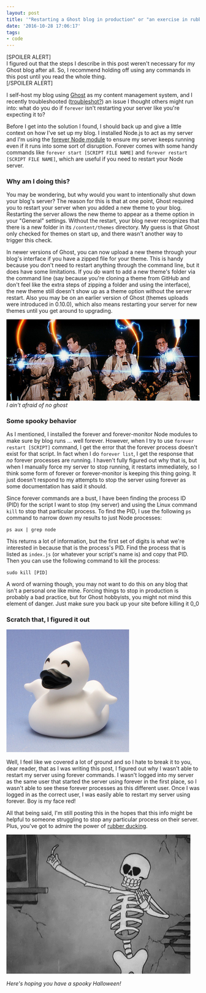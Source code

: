 ```yaml
---
layout: post
title: '"Restarting a Ghost blog in production" or "an exercise in rubber ducking"'
date: '2016-10-28 17:06:17'
tags:
- code
---
```


[SPOILER ALERT] <br>
I figured out that the steps I describe in this post weren't necessary for my Ghost blog after all. So, I recommend holding off using any commands in this post until you read the whole thing. <br>
[/SPOILER ALERT]

I self-host my blog using [Ghost](https://ghost.org/) as my content management system, and I recently troubleshooted ([troubleshot?](http://english.stackexchange.com/questions/3060/which-is-correct-troubleshooted-or-troubleshot)) an issue I thought others might run into: what do you do if `forever` isn't restarting your server like you're expecting it to?

Before I get into the solution I found, I should back up and give a little context on how I've set up my blog. I installed Node.js to act as my server and I'm using the [forever Node module](https://github.com/foreverjs/forever) to ensure my server keeps running even if it runs into some sort of disruption. Forever comes with some handy commands like `forever start [SCRIPT FILE NAME]` and `forever restart [SCRIPT FILE NAME]`, which are useful if you need to restart your Node server. 

### Why am I doing this?
You may be wondering, but why would you want to intentionally shut down your blog's server? The reason for this is that at one point, Ghost required you to restart your server when you added a new theme to your blog. Restarting the server allows the new theme to appear as a theme option in your "General" settings. Without the restart, your blog never recognizes that there is a new folder in its `/content/themes` directory. My guess is that Ghost only checked for themes on start up, and there wasn't another way to trigger this check.

In newer versions of Ghost, you can now upload a new theme through your blog's interface if you have a zipped file for your theme. This is handy because you don't need to restart anything through the command line, but it does have some limitations. If you *do* want to add a new theme's folder via the command line (say because you're cloning a theme from GitHub and don't feel like the extra steps of zipping a folder and using the interface), the new theme still doesn't show up as a theme option without the server restart. Also you may be on an earlier version of Ghost (themes uploads were introduced in 0.10.0), which also means restarting your server for new themes until you get around to upgrading. 

![](/assets/images/2016/10/ghost-busters.jpeg)
<i>I ain't afraid of no ghost</i>

### Some spooky behavior
As I mentioned, I installed the forever and forever-monitor Node modules to make sure by blog runs ... well forever. However, when I try to use `forever restart [SCRIPT]` command, I get the error that the forever process doesn't exist for that script. In fact when I do `forever list`, I get the response that *no* forever processes are running. I haven't fully figured out why that is, but when I manually force my server to stop running, it restarts immediately, so I think some form of forever or forever-monitor is keeping this thing going. It just doesn't respond to my attempts to stop the server using forever as some documentation has said it should.

Since forever commands are a bust, I have been finding the process ID (PID) for the script I want to stop (my server) and using the Linux command `kill` to stop that particular process. To find the PID, I use the following `ps` command to narrow down my results to just Node processes:

```
ps aux | grep node
```

This returns a lot of information, but the first set of digits is what we're interested in because that is the process's PID. Find the process that is listed as `index.js` (or whatever your script's name is) and copy that PID. Then you can use the following command to kill the process:

```
sudo kill [PID]
```

A word of warning though, you may not want to do this on any blog that isn't a personal one like mine. Forcing things to stop in production is probably a bad practice, but for Ghost hobbyists, you might not mind this element of danger. Just make sure you back up your site before killing it 0_0


### Scratch that, I figured it out

![](/assets/images/2016/10/ghost-duck.jpeg)

Well, I feel like we covered a lot of ground and so I hate to break it to you, dear reader, that as I was writing this post, I figured out why I wasn't able to restart my server using forever commands. I wasn't logged into my server as the same user that started the server using forever in the first place, so I wasn't able to see these forever processes as this different user. Once I was logged in as the correct user, I was easily able to restart my server using forever. Boy is my face red!

All that being said, I'm still posting this in the hopes that this info might be helpful to someone struggling to stop any particular process on their server. Plus, you've got to admire the power of [rubber ducking](https://en.wikipedia.org/wiki/Rubber_duck_debugging).

![](/assets/images/2016/10/dancing-skeleton.gif)

<i>Here's hoping you have a spooky Halloween!</i>
